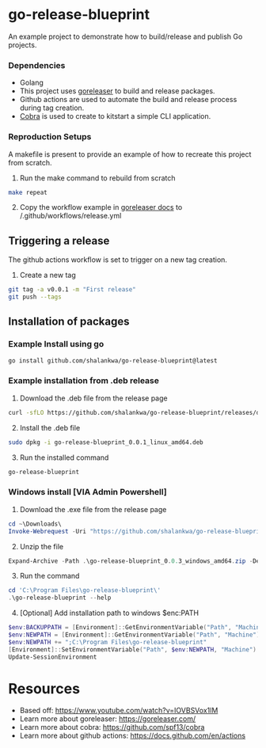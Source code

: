 
# go-release-blueprint
An example project to demonstrate how to build/release and publish Go projects.

### Dependencies
- Golang
- This project uses [goreleaser](https://goreleaser.com/) to build and release packages.
- Github actions are used to automate the build and release process during tag creation.
- [Cobra](https://github.com/spf13/cobra) is used to create to kitstart a simple CLI application.

### Reproduction Setups
A makefile is present to provide an example of how to recreate this project from scratch.
1. Run the make command to rebuild from scratch
```bash
make repeat
```

2. Copy the workflow example in [goreleaser docs](https://goreleaser.com/ci/actions/) to /.github/workflows/release.yml

## Triggering a release
The github actions workflow is set to trigger on a new tag creation.
1. Create a new tag
```bash
git tag -a v0.0.1 -m "First release"
git push --tags
```

## Installation of packages
### Example Install using go
```bash
go install github.com/shalankwa/go-release-blueprint@latest
```

### Example installation from .deb release
1. Download the .deb file from the release page
```bash
curl -sfLO https://github.com/shalankwa/go-release-blueprint/releases/download/v0.0.1/go-release-blueprint_0.0.1_linux_amd64.deb
```
2. Install the .deb file
```bash
sudo dpkg -i go-release-blueprint_0.0.1_linux_amd64.deb
```
3. Run the installed command
```bash
go-release-blueprint
```

### Windows install [VIA Admin Powershell]

1. Download the .exe file from the release page
```powershell
cd ~\Downloads\
Invoke-Webrequest -Uri "https://github.com/shalankwa/go-release-blueprint/releases/download/v0.0.3/go-release-blueprint_0.0.3_windows_amd64.zip" -OutFile "go-release-blueprint_0.0.3_windows_amd64.zip"
```

2. Unzip the file
```powershell
Expand-Archive -Path .\go-release-blueprint_0.0.3_windows_amd64.zip -DestinationPath 'C:\Program Files\go-release-blueprint'
```

3. Run the command
```powershell
cd 'C:\Program Files\go-release-blueprint\'
.\go-release-blueprint --help
```

4. [Optional] Add installation path to windows $enc:PATH
```powershell
$env:BACKUPPATH = [Environment]::GetEnvironmentVariable("Path", "Machine")
$env:NEWPATH = [Environment]::GetEnvironmentVariable("Path", "Machine")
$env:NEWPATH += ";C:\Program Files\go-release-blueprint"
[Environment]::SetEnvironmentVariable("Path", $env:NEWPATH, "Machine")
Update-SessionEnvironment
```

# Resources
- Based off: https://www.youtube.com/watch?v=IOVBSVox1lM
- Learn more about goreleaser: https://goreleaser.com/
- Learn more about cobra: https://github.com/spf13/cobra
- Learn more about github actions: https://docs.github.com/en/actions